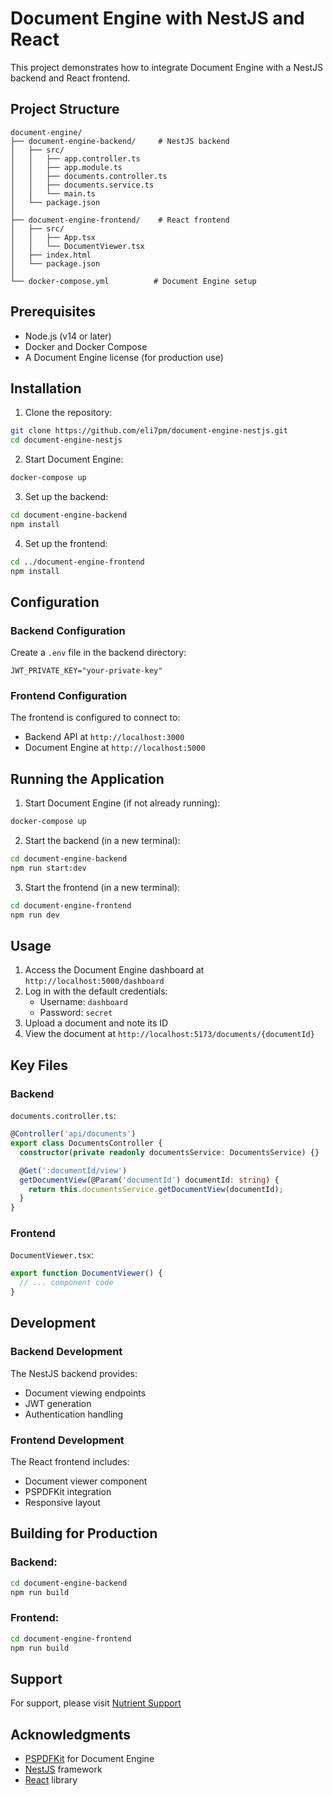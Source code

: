 # Document Engine with NestJS and React

This project demonstrates how to integrate Document Engine with a NestJS backend and React frontend.

## Project Structure

```
document-engine/
├── document-engine-backend/     # NestJS backend
│   ├── src/
│   │   ├── app.controller.ts
│   │   ├── app.module.ts
│   │   ├── documents.controller.ts
│   │   ├── documents.service.ts
│   │   └── main.ts
│   └── package.json
│
├── document-engine-frontend/    # React frontend
│   ├── src/
│   │   ├── App.tsx
│   │   └── DocumentViewer.tsx
│   ├── index.html
│   └── package.json
│
└── docker-compose.yml          # Document Engine setup
```

## Prerequisites

- Node.js (v14 or later)
- Docker and Docker Compose
- A Document Engine license (for production use)

## Installation

1. Clone the repository:
```bash
git clone https://github.com/eli7pm/document-engine-nestjs.git
cd document-engine-nestjs
```

2. Start Document Engine:
```bash
docker-compose up
```

3. Set up the backend:
```bash
cd document-engine-backend
npm install
```

4. Set up the frontend:
```bash
cd ../document-engine-frontend
npm install
```

## Configuration

### Backend Configuration

Create a `.env` file in the backend directory:

```env
JWT_PRIVATE_KEY="your-private-key"
```

### Frontend Configuration

The frontend is configured to connect to:
- Backend API at `http://localhost:3000`
- Document Engine at `http://localhost:5000`

## Running the Application

1. Start Document Engine (if not already running):
```bash
docker-compose up
```

2. Start the backend (in a new terminal):
```bash
cd document-engine-backend
npm run start:dev
```

3. Start the frontend (in a new terminal):
```bash
cd document-engine-frontend
npm run dev
```

## Usage

1. Access the Document Engine dashboard at `http://localhost:5000/dashboard`
2. Log in with the default credentials:
   - Username: `dashboard`
   - Password: `secret`
3. Upload a document and note its ID
4. View the document at `http://localhost:5173/documents/{documentId}`

## Key Files

### Backend

`documents.controller.ts`:
```typescript
@Controller('api/documents')
export class DocumentsController {
  constructor(private readonly documentsService: DocumentsService) {}

  @Get(':documentId/view')
  getDocumentView(@Param('documentId') documentId: string) {
    return this.documentsService.getDocumentView(documentId);
  }
}
```

### Frontend

`DocumentViewer.tsx`:
```typescript
export function DocumentViewer() {
  // ... component code
}
```

## Development

### Backend Development

The NestJS backend provides:
- Document viewing endpoints
- JWT generation
- Authentication handling

### Frontend Development

The React frontend includes:
- Document viewer component
- PSPDFKit integration
- Responsive layout

## Building for Production

### Backend:
```bash
cd document-engine-backend
npm run build
```

### Frontend:
```bash
cd document-engine-frontend
npm run build
```

## Support

For support, please visit [Nutrient Support](https://support.nutrient.io/hc/en-us/requests/new)

## Acknowledgments

- [PSPDFKit](https://pspdfkit.com/) for Document Engine
- [NestJS](https://nestjs.com/) framework
- [React](https://reactjs.org/) library